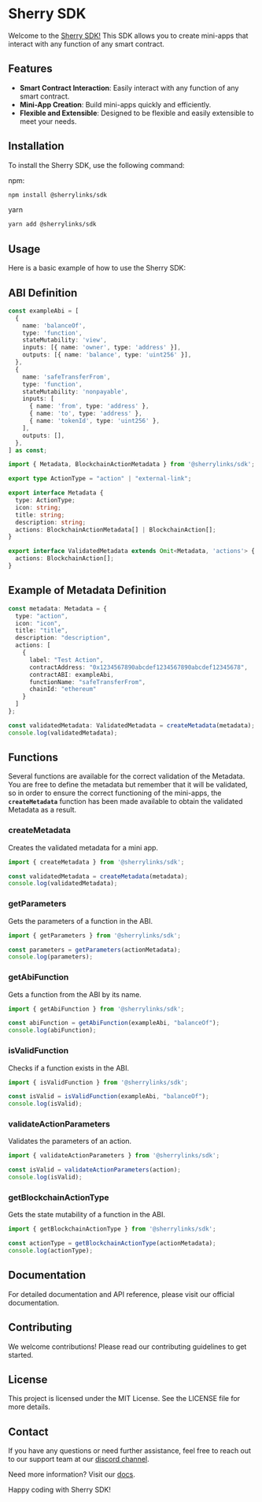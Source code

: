 # Sherry SDK

Welcome to the [Sherry SDK!](https://www.npmjs.com/package/@sherrylinks/sdk) This SDK allows you to create mini-apps that interact with any function of any smart contract.

## Features

- **Smart Contract Interaction**: Easily interact with any function of any smart contract.
- **Mini-App Creation**: Build mini-apps quickly and efficiently.
- **Flexible and Extensible**: Designed to be flexible and easily extensible to meet your needs.

## Installation

To install the Sherry SDK, use the following command:

npm:

```bash
npm install @sherrylinks/sdk
```

yarn

```bash
yarn add @sherrylinks/sdk
```

## Usage

Here is a basic example of how to use the Sherry SDK:

## ABI Definition

```typescript
const exampleAbi = [
  {
    name: 'balanceOf',
    type: 'function',
    stateMutability: 'view',
    inputs: [{ name: 'owner', type: 'address' }],
    outputs: [{ name: 'balance', type: 'uint256' }],
  },
  {
    name: 'safeTransferFrom',
    type: 'function',
    stateMutability: 'nonpayable',
    inputs: [
      { name: 'from', type: 'address' },
      { name: 'to', type: 'address' },
      { name: 'tokenId', type: 'uint256' },
    ],
    outputs: [],
  },
] as const;
```

```typescript
import { Metadata, BlockchainActionMetadata } from '@sherrylinks/sdk';
```

```typescript
export type ActionType = "action" | "external-link";

export interface Metadata {
  type: ActionType;
  icon: string;
  title: string;
  description: string;
  actions: BlockchainActionMetadata[] | BlockchainAction[];
}

export interface ValidatedMetadata extends Omit<Metadata, 'actions'> {
  actions: BlockchainAction[];
}
```

## Example of Metadata Definition

```typescript
const metadata: Metadata = {
  type: "action",
  icon: "icon",
  title: "title",
  description: "description",
  actions: [
    {
      label: "Test Action",
      contractAddress: "0x1234567890abcdef1234567890abcdef12345678",
      contractABI: exampleAbi,
      functionName: "safeTransferFrom",
      chainId: "ethereum"
    }
  ]
};

const validatedMetadata: ValidatedMetadata = createMetadata(metadata);
console.log(validatedMetadata);
```

## Functions

Several functions are available for the correct validation of the Metadata. You are free to define the metadata but remember that it will be validated, so in order to ensure the correct functioning of the mini-apps, the **`createMetadata`** function has been made available to obtain the validated Metadata as a result.

### createMetadata

Creates the validated metadata for a mini app.

```typescript
import { createMetadata } from '@sherrylinks/sdk';

const validatedMetadata = createMetadata(metadata);
console.log(validatedMetadata);
```

### getParameters

Gets the parameters of a function in the ABI.

```typescript
import { getParameters } from '@sherrylinks/sdk';

const parameters = getParameters(actionMetadata);
console.log(parameters);
```

### getAbiFunction

Gets a function from the ABI by its name.

```typescript
import { getAbiFunction } from '@sherrylinks/sdk';

const abiFunction = getAbiFunction(exampleAbi, "balanceOf");
console.log(abiFunction);
```

### isValidFunction

Checks if a function exists in the ABI.

```typescript
import { isValidFunction } from '@sherrylinks/sdk';

const isValid = isValidFunction(exampleAbi, "balanceOf");
console.log(isValid);

```

### validateActionParameters

Validates the parameters of an action.

```typescript
import { validateActionParameters } from '@sherrylinks/sdk';

const isValid = validateActionParameters(action);
console.log(isValid);
```

### getBlockchainActionType

Gets the state mutability of a function in the ABI.

```typescript
import { getBlockchainActionType } from '@sherrylinks/sdk';

const actionType = getBlockchainActionType(actionMetadata);
console.log(actionType);
```

## Documentation

For detailed documentation and API reference, please visit our official documentation.

## Contributing

We welcome contributions! Please read our contributing guidelines to get started.

## License

This project is licensed under the MIT License. See the LICENSE file for more details.

## Contact

If you have any questions or need further assistance, feel free to reach out to our support team at our [discord channel](https://discord.gg/sherry).

Need more information? Visit our [docs](https://docs.sherry.social).

Happy coding with Sherry SDK!




